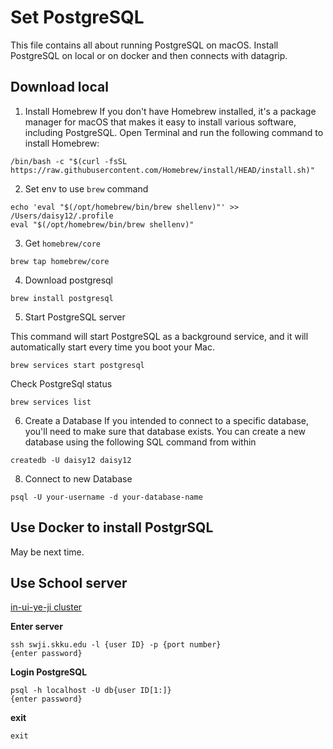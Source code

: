 # Set PostgreSQL
This file contains all about running PostgreSQL on macOS. Install PostgreSQL on local or on docker and then connects with datagrip.

## Download local
1. Install Homebrew
If you don't have Homebrew installed, it's a package manager for macOS that makes it easy to install various software, including PostgreSQL. Open Terminal and run the following command to install Homebrew:
```
/bin/bash -c "$(curl -fsSL https://raw.githubusercontent.com/Homebrew/install/HEAD/install.sh)"
```

2. Set env to use `brew` command
```
echo 'eval "$(/opt/homebrew/bin/brew shellenv)"' >> /Users/daisy12/.profile
eval "$(/opt/homebrew/bin/brew shellenv)"
```

3. Get `homebrew/core`
```
brew tap homebrew/core
```

4. Download postgresql
```
brew install postgresql
```

5. Start PostgreSQL server

This command will start PostgreSQL as a background service, and it will automatically start every time you boot your Mac.

```
brew services start postgresql
```

Check PostgreSql status
```
brew services list
```

6. Create a Database
If you intended to connect to a specific database, you'll need to make sure that database exists. You can create a new database using the following SQL command from within 
```
createdb -U daisy12 daisy12
```

8. Connect to new Database
```
psql -U your-username -d your-database-name
```

## Use Docker to install PostgrSQL
May be next time.

## Use School server
[in-ui-ye-ji cluster](https://skkuoverflow.com/ko/posts/school/inuiyeji/)

__Enter server__
```
ssh swji.skku.edu -l {user ID} -p {port number}
{enter password}
```

__Login PostgreSQL__
```
psql -h localhost -U db{user ID[1:]}
{enter password}
```

__exit__
```
exit
```